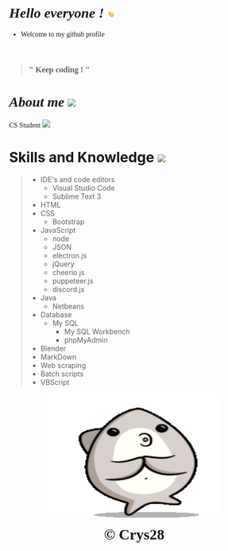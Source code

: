 <div style="font-family: Copperplate,Copperplate Gothic Light,fantasy;">

# *Hello everyone !* <img src="pics/wave.gif" width="15px">  

* Welcome to my github profile

<br> 

>### " Keep coding ! " 

# *About me* <img src="https://media.tenor.com/images/502e119b9b583f14917bf80dabc06d04/tenor.gif" width="35px"> 
  
  CS Student   <img src="https://c.tenor.com/zwQHGz7tyIEAAAAj/astonished-face-emoji-astonished-face.gif" width="25px"> 
</div>

# Skills and Knowledge <img src="https://media.tenor.com/images/2c5534b40b189422a2c0393818451123/tenor.gif" width="40px"> 
>* IDE's and code editors
>    * Visual Studio Code
>    * Sublime Text 3
>* HTML 
>* CSS
>    * Bootstrap
>* JavaScript
>   * node
>   * JSON
>   * electron.js
>   * jQuery
>   * cheerio.js
>   * puppeteer.js
>   * discord.js
>* Java
>    * Netbeans
>* Database
>    * My SQL
>        * My SQL Workbench
>        * phpMyAdmin
>* Blender
>* MarkDown
>* Web scraping
>* Batch scripts
>* VBScript

<p align="center">
  <img width="350" height="250" src="pics/end.gif"><br>
</p>

<div align="center" style="font-size: 30px; font-family: Papyrus,fantasy;">
<b>&copy; Crys28</b>
</div>
